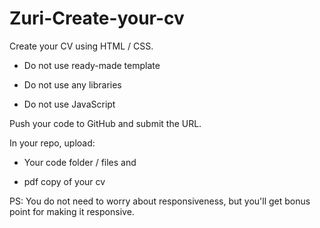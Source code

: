 # Zuri-Create-your-cv

Create your CV using HTML / CSS.

- Do not use ready-made template

- Do not use any libraries

- Do not use JavaScript

Push your code to GitHub and submit the URL.

In your repo, upload:

- Your code folder / files and

- pdf copy of your cv

PS: You do not need to worry about responsiveness, but you'll get bonus point for making it responsive.
